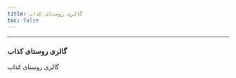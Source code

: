 ```yaml
---
title: گالری روستای کذاب
toc: false
---
```

---


### گالری روستای کذاب

گالری روستای کذاب
